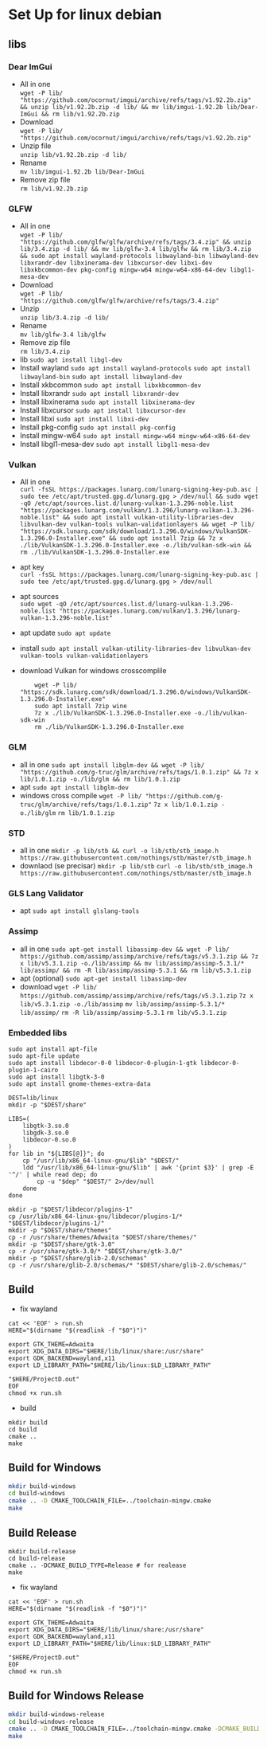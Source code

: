 # Set Up for linux debian

## libs

### Dear ImGui

- All in one \
    `wget -P lib/ "https://github.com/ocornut/imgui/archive/refs/tags/v1.92.2b.zip" && unzip lib/v1.92.2b.zip -d lib/ && mv lib/imgui-1.92.2b lib/Dear-ImGui && rm lib/v1.92.2b.zip`
- Download \
    `wget -P lib/ "https://github.com/ocornut/imgui/archive/refs/tags/v1.92.2b.zip"`
- Unzip file \
    `unzip lib/v1.92.2b.zip -d lib/`
- Rename \
    `mv lib/imgui-1.92.2b lib/Dear-ImGui`
- Remove zip file \
    `rm lib/v1.92.2b.zip`

### GLFW

- All in one \
    `wget -P lib/ "https://github.com/glfw/glfw/archive/refs/tags/3.4.zip" && unzip lib/3.4.zip -d lib/ && mv lib/glfw-3.4 lib/glfw && rm lib/3.4.zip && sudo apt install wayland-protocols libwayland-bin libwayland-dev libxrandr-dev libxinerama-dev libxcursor-dev libxi-dev libxkbcommon-dev pkg-config mingw-w64 mingw-w64-x86-64-dev libgl1-mesa-dev`
- Download \
    `wget -P lib/ "https://github.com/glfw/glfw/archive/refs/tags/3.4.zip"`
- Unzip \
    `unzip lib/3.4.zip -d lib/`
- Rename \
    `mv lib/glfw-3.4 lib/glfw`
- Remove zip file \
    `rm lib/3.4.zip`
- lib
    `sudo apt install libgl-dev`
- Install wayland
    `sudo apt install wayland-protocols`
    `sudo apt install libwayland-bin`
    `sudo apt install libwayland-dev`
- Install xkbcommon
    `sudo apt install libxkbcommon-dev`
- Install libxrandr
    `sudo apt install libxrandr-dev`
- Install libxinerama
    `sudo apt install libxinerama-dev`
- Install libxcursor
    `sudo apt install libxcursor-dev`
- Install libxi
    `sudo apt install libxi-dev`
- Install pkg-config
    `sudo apt install pkg-config`
- Install mingw-w64
    `sudo apt install mingw-w64 mingw-w64-x86-64-dev`
- Install libgl1-mesa-dev
    `sudo apt install libgl1-mesa-dev`

### Vulkan

- All in one \
    `curl -fsSL https://packages.lunarg.com/lunarg-signing-key-pub.asc | sudo tee /etc/apt/trusted.gpg.d/lunarg.gpg > /dev/null && sudo wget -qO /etc/apt/sources.list.d/lunarg-vulkan-1.3.296-noble.list "https://packages.lunarg.com/vulkan/1.3.296/lunarg-vulkan-1.3.296-noble.list" && sudo apt install vulkan-utility-libraries-dev libvulkan-dev vulkan-tools vulkan-validationlayers && wget -P lib/ "https://sdk.lunarg.com/sdk/download/1.3.296.0/windows/VulkanSDK-1.3.296.0-Installer.exe" && sudo apt install 7zip && 7z x ./lib/VulkanSDK-1.3.296.0-Installer.exe -o./lib/vulkan-sdk-win && rm ./lib/VulkanSDK-1.3.296.0-Installer.exe`
- apt key \
    `curl -fsSL https://packages.lunarg.com/lunarg-signing-key-pub.asc | sudo tee /etc/apt/trusted.gpg.d/lunarg.gpg > /dev/null`
- apt sources \
    `sudo wget -qO /etc/apt/sources.list.d/lunarg-vulkan-1.3.296-noble.list "https://packages.lunarg.com/vulkan/1.3.296/lunarg-vulkan-1.3.296-noble.list"`
- apt update
    `sudo apt update`
- install
    `sudo apt install vulkan-utility-libraries-dev libvulkan-dev vulkan-tools vulkan-validationlayers`
- download Vulkan for windows crosscomplile

    ```shell
        wget -P lib/ "https://sdk.lunarg.com/sdk/download/1.3.296.0/windows/VulkanSDK-1.3.296.0-Installer.exe"
        sudo apt install 7zip wine
        7z x ./lib/VulkanSDK-1.3.296.0-Installer.exe -o./lib/vulkan-sdk-win
        rm ./lib/VulkanSDK-1.3.296.0-Installer.exe
    ```

### GLM

- all in one
    `sudo apt install libglm-dev && wget -P lib/ "https://github.com/g-truc/glm/archive/refs/tags/1.0.1.zip" && 7z x lib/1.0.1.zip -o./lib/glm && rm lib/1.0.1.zip`
- apt
    `sudo apt install libglm-dev`
- windows cross compile
    `wget -P lib/ "https://github.com/g-truc/glm/archive/refs/tags/1.0.1.zip"`
    `7z x lib/1.0.1.zip -o./lib/glm`
    `rm lib/1.0.1.zip`

### STD

- all in one
    `mkdir -p lib/stb && curl -o lib/stb/stb_image.h https://raw.githubusercontent.com/nothings/stb/master/stb_image.h`
- downlaod (se precisar)
    `mkdir -p lib/stb`
    `curl -o lib/stb/stb_image.h https://raw.githubusercontent.com/nothings/stb/master/stb_image.h`

### GLS Lang Validator

- apt
    `sudo apt install glslang-tools`

### Assimp

- all in one
    `sudo apt-get install libassimp-dev && wget -P lib/ https://github.com/assimp/assimp/archive/refs/tags/v5.3.1.zip && 7z x lib/v5.3.1.zip -o./lib/assimp && mv lib/assimp/assimp-5.3.1/* lib/assimp/ && rm -R lib/assimp/assimp-5.3.1 && rm lib/v5.3.1.zip`
- apt (optional)
    `sudo apt-get install libassimp-dev`
- download
    `wget -P lib/ https://github.com/assimp/assimp/archive/refs/tags/v5.3.1.zip`
    `7z x lib/v5.3.1.zip -o./lib/assimp`
    `mv lib/assimp/assimp-5.3.1/* lib/assimp/`
    `rm -R lib/assimp/assimp-5.3.1`
    `rm lib/v5.3.1.zip`

### Embedded libs

```shell
sudo apt install apt-file
sudo apt-file update
sudo apt install libdecor-0-0 libdecor-0-plugin-1-gtk libdecor-0-plugin-1-cairo
sudo apt install libgtk-3-0
sudo apt install gnome-themes-extra-data
```

```shell
DEST=lib/linux
mkdir -p "$DEST/share"

LIBS=(
    libgtk-3.so.0
    libgdk-3.so.0
    libdecor-0.so.0
)
for lib in "${LIBS[@]}"; do
    cp "/usr/lib/x86_64-linux-gnu/$lib" "$DEST/"
    ldd "/usr/lib/x86_64-linux-gnu/$lib" | awk '{print $3}' | grep -E '^/' | while read dep; do
        cp -u "$dep" "$DEST/" 2>/dev/null
    done
done

mkdir -p "$DEST/libdecor/plugins-1"
cp /usr/lib/x86_64-linux-gnu/libdecor/plugins-1/* "$DEST/libdecor/plugins-1/"
mkdir -p "$DEST/share/themes"
cp -r /usr/share/themes/Adwaita "$DEST/share/themes/"
mkdir -p "$DEST/share/gtk-3.0"
cp -r /usr/share/gtk-3.0/* "$DEST/share/gtk-3.0/"
mkdir -p "$DEST/share/glib-2.0/schemas"
cp -r /usr/share/glib-2.0/schemas/* "$DEST/share/glib-2.0/schemas/"
```

## Build

- fix wayland

```shell
cat << 'EOF' > run.sh
HERE="$(dirname "$(readlink -f "$0")")"

export GTK_THEME=Adwaita
export XDG_DATA_DIRS="$HERE/lib/linux/share:/usr/share"
export GDK_BACKEND=wayland,x11
export LD_LIBRARY_PATH="$HERE/lib/linux:$LD_LIBRARY_PATH"

"$HERE/ProjectD.out"
EOF
chmod +x run.sh
```

- build

```shell
mkdir build
cd build
cmake ..
make
```

## Build for Windows

```bash
mkdir build-windows
cd build-windows
cmake .. -D CMAKE_TOOLCHAIN_FILE=../toolchain-mingw.cmake
make
```
<!-- could be util
-D UPDATE_DEPS=ON
-->

## Build Release

```shell
mkdir build-release
cd build-release
cmake .. -DCMAKE_BUILD_TYPE=Release # for realease
make
```

- fix wayland

```shell
cat << 'EOF' > run.sh
HERE="$(dirname "$(readlink -f "$0")")"

export GTK_THEME=Adwaita
export XDG_DATA_DIRS="$HERE/lib/linux/share:/usr/share"
export GDK_BACKEND=wayland,x11
export LD_LIBRARY_PATH="$HERE/lib/linux:$LD_LIBRARY_PATH"

"$HERE/ProjectD.out"
EOF
chmod +x run.sh
```

## Build for Windows Release

```bash
mkdir build-windows-release
cd build-windows-release
cmake .. -D CMAKE_TOOLCHAIN_FILE=../toolchain-mingw.cmake -DCMAKE_BUILD_TYPE=Release # for realease
make
```
<!-- could be util
-D UPDATE_DEPS=ON
-->
